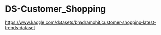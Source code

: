 # DS-Customer_Shopping
https://www.kaggle.com/datasets/bhadramohit/customer-shopping-latest-trends-dataset
